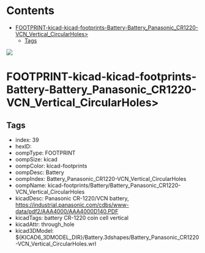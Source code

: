 



Contents
========

* [FOOTPRINT-kicad-kicad-footprints-Battery-Battery_Panasonic_CR1220-VCN_Vertical_CircularHoles>](#footprint-kicad-kicad-footprints-battery-battery_panasonic_cr1220-vcn_vertical_circularholes)
	* [Tags](#tags)
  
![][im]
# FOOTPRINT-kicad-kicad-footprints-Battery-Battery_Panasonic_CR1220-VCN_Vertical_CircularHoles>

## Tags

- index: 39
- hexID: 
- oompType: FOOTPRINT
- oompSize: kicad
- oompColor: kicad-footprints
- oompDesc: Battery
- oompIndex: Battery_Panasonic_CR1220-VCN_Vertical_CircularHoles
- oompName: kicad-footprints/Battery/Battery_Panasonic_CR1220-VCN_Vertical_CircularHoles
- kicadDesc: Panasonic CR-1220/VCN battery, https://industrial.panasonic.com/cdbs/www-data/pdf2/AAA4000/AAA4000D140.PDF
- kicadTags: battery CR-1220 coin cell vertical
- kicadAttr: through_hole
- kicad3DModel: ${KICAD6_3DMODEL_DIR}/Battery.3dshapes/Battery_Panasonic_CR1220-VCN_Vertical_CircularHoles.wrl



[im]: image.png
